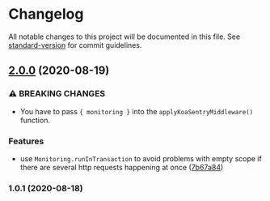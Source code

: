 # Changelog

All notable changes to this project will be documented in this file. See [standard-version](https://github.com/conventional-changelog/standard-version) for commit guidelines.

## [2.0.0](https://github.com/ailohq/koa-sentry-middleware/compare/v1.0.1...v2.0.0) (2020-08-19)


### ⚠ BREAKING CHANGES

* You have to pass `{ monitoring }` into the `applyKoaSentryMiddleware()` function.

### Features

* use `Monitoring.runInTransaction` to avoid problems with empty scope if there are several http requests happening at once ([7b67a84](https://github.com/ailohq/koa-sentry-middleware/commit/7b67a8426ff404ec2e861d3087cba2dbef7feb22))

### 1.0.1 (2020-08-18)
